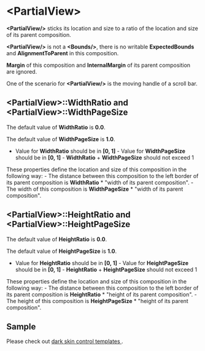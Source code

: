 # \<PartialView\>

**\<PartialView/\>** sticks its location and size to a ratio of the location and size of its parent composition.

**\<PartialView/\>** is not a **\<Bounds/\>**, there is no writable **ExpectedBounds** and **AlignmentToParent** in this composition.

**Margin** of this composition and **InternalMargin** of its parent composition are ignored.

One of the scenario for **\<PartialView/\>** is the moving handle of a scroll bar.

## \<PartialView\>::WidthRatio and \<PartialView\>::WidthPageSize

The default value of **WidthRatio** is **0.0**.

The default value of **WidthPageSize** is **1.0**.

- Value for **WidthRatio** should be in **[0, 1]** - Value for **WidthPageSize** should be in **[0, 1]** - **WidthRatio** + **WidthPageSize** should not exceed 1

These properties define the location and size of this composition in the following way: - The distance between this composition to the left border of its parent composition is **WidthRatio** * "width of its parent composition". - The width of this composition is **WidthPageSize** * "width of its parent composition".

## \<PartialView\>::HeightRatio and \<PartialView\>::HeightPageSize

The default value of **HeightRatio** is **0.0**.

The default value of **HeightPageSize** is **1.0**.

- Value for **HeightRatio** should be in **[0, 1]** - Value for **HeightPageSize** should be in **[0, 1]** - **HeightRatio** + **HeightPageSize** should not exceed 1

These properties define the location and size of this composition in the following way: - The distance between this composition to the left border of its parent composition is **HeightRatio** * "height of its parent composition". - The height of this composition is **HeightPageSize** * "height of its parent composition".

## Sample

Please check out [ dark skin control templates ](https://github.com/vczh-libraries/GacUI/blob/master/Source/Skins/DarkSkin/Template_Scroll.xml) .

